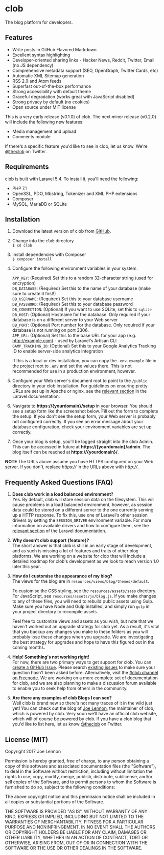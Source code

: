 # clob

The blog platform for developers.

## Features

* Write posts in GitHub Flavored Markdown
* Excellent syntax highlighting
* Developer-oriented sharing links - Hacker News, Reddit, Twitter, Email (no JS dependency)
* Comprehensive metadata support (SEO, OpenGraph, Twitter Cards, etc)
* Automatic XML Sitemap generation
* RSS 2.0 and Atom feeds
* Superfast out-of-the-box performance
* Strong accessibility with default theme
* Graceful degradation (works great with JavaScript disabled)
* Strong privacy by default (no cookies)
* Open source under MIT license

This is a very early release (v0.1.0) of clob. The next minor release (v0.2.0) will include the following new features:

* Media management and upload
* Comments module

If there's a specific feature you'd like to see in clob, let us know. We're [@theclob](https://twitter.com/theclob) on Twitter.

## Requirements

clob is built with Laravel 5.4. To install it, you'll need the following:

* PHP 7.1
* OpenSSL, PDO, Mbstring, Tokenizer and XML PHP extensions
* Composer
* MySQL, MariaDB or SQLite

## Installation

1. Download the latest version of clob from [GitHub](https://github.com/theclob/clob/releases).

1. Change into the `clob` directory  
	`$ cd clob`

1. Install dependencies with Composer  
	`$ composer install`

1. Configure the following environment variables in your system:

	`APP_KEY`: (Required) Set this to a random 32-character string (used for encryption)  
	`DB_DATABASE`: (Required) Set this to the name of your database (make sure to create it first!)  
	`DB_USERNAME`: (Required) Set this to your database username  
	`DB_PASSWORD`: (Required) Set this to your database password  
	`DB_CONNECTION`: (Optional) If you want to use SQLite, set this to `sqlite`  
	`DB_HOST`: (Optional) Hostname for the database. Only required if your database is on a different server to your Web server  
	`DB_PORT`: (Optional) Port number for the database. Only required if your database is not running on port 3306.  
	`APP_URL`: (Optional) Set this to the base URL for your app (e.g. http://example.com) - used by Laravel's Artisan CLI  
	`GAMP_TRACKING_ID`: (Optional) Set this to your Google Analytics Tracking ID to enable server-side analytics integration

	If this is a local or dev installation, you can copy the `.env.example` file in the project root to `.env` and set the values there. This is not recommended for use in a production environment, however.

1. Configure your Web server's document root to point to the `/public` directory in your clob installation. For guidelines on ensuring pretty URLs are set up in Apache or nginx, see the [relevant section](https://laravel.com/docs/5.4/installation#web-server-configuration) in the Laravel documentation.

1. Navigate to **https://{yourdomain}/setup** in your browser. You should see a setup form like the screenshot below. Fill out the form to complete the setup. If you don't see the setup form, your Web server is probably not configured correctly. If you see an error message about your database configuration, check your environment variables are set up correctly.

1. Once your blog is setup, you'll be logged straight into the clob Admin. This can be accessed in future at **https://{yourdomain}/admin**. The blog itself can be reached at **https://{yourdomain}/**.

**NOTE** The URLs above assume you have HTTPS configured on your Web server. If you don't, replace *https://* in the URLs above with *http://*.

## Frequently Asked Questions (FAQ)

1. **Does clob work in a load balanced environment?**  
	Yes. By default, clob will store session data on the filesystem. This will cause problems in a load balanced environment, however, as session data could be stored on a different server to the one currently serving up a HTTP response. To fix this, use one of Laravel's other session drivers by setting the `SESSION_DRIVER` environment variable. For more information on available drivers and how to configure them, see the [relevant section](https://laravel.com/docs/5.4/session) of the Laravel documentation.

1. **Why doesn't clob support {feature}?**  
	The short answer is that clob is still in an early stage of development, and as such is missing a lot of features and traits of other blog platforms. We are working on a website for clob that will include a detailed roadmap for clob's development as we look to reach version 1.0 later this year.

1. **How do I customise the appearance of my blog?**  
	The views for the blog are in `resources/views/blog/themes/default`.

	To customise the CSS styling, see the `resources/assets/sass` directory. For JavaScript, see `resources/assets/js/blog.js`. If you make changes to any of these files, you will need to rebuild public assets using Gulp. Make sure you have Node and Gulp installed, and simply run `gulp` in your project directory to recompile assets.

	Feel free to customize views and assets as you wish, but note that we haven't worked out an upgrade strategy for clob yet. As a result, it's vital that you backup any changes you make to these folders as you will probably lose these changes when you upgrade. We are investigating the best strategy for upgrades and hope to have this figured out in the coming months.  

1. **Help! Something's not working right!**  
	For now, there are two primary ways to get support for clob. You can [create a GitHub Issue](https://github.com/theclob/clob/issues/new). Please search [existing issues](https://github.com/theclob/clob/issues?utf8=%E2%9C%93&q=is%3Aissue) to make sure your question hasn't been asked before. Alternatively, visit the [#clob channel on Freenode](http://webchat.freenode.net/?channels=%23clob). We are working on a more complete set of documentation for clob, and we are also planning to make a discussion forum available to enable you to seek help from others in the community.

1. **Are there any examples of clob Blogs I can see?**  
	Well clob is brand new so there's not many traces of it in the wild just yet! You can check out the blog of [Joe Lennon](https://joelennon.com), the maintainer of clob, which is powered by clob. Very soon we'll have an official clob website, which will of course be powered by clob. If you have a clob blog that you'd like to list here, let us know [@theclob](https://twitter.com/theclob) on Twitter.

## License (MIT)

Copyright 2017 Joe Lennon

Permission is hereby granted, free of charge, to any person obtaining a copy of this software and associated documentation files (the "Software"), to deal in the Software without restriction, including without limitation the rights to use, copy, modify, merge, publish, distribute, sublicense, and/or sell copies of the Software, and to permit persons to whom the Software is furnished to do so, subject to the following conditions:

The above copyright notice and this permission notice shall be included in all copies or substantial portions of the Software.

THE SOFTWARE IS PROVIDED "AS IS", WITHOUT WARRANTY OF ANY KIND, EXPRESS OR IMPLIED, INCLUDING BUT NOT LIMITED TO THE WARRANTIES OF MERCHANTABILITY, FITNESS FOR A PARTICULAR PURPOSE AND NONINFRINGEMENT. IN NO EVENT SHALL THE AUTHORS OR COPYRIGHT HOLDERS BE LIABLE FOR ANY CLAIM, DAMAGES OR OTHER LIABILITY, WHETHER IN AN ACTION OF CONTRACT, TORT OR OTHERWISE, ARISING FROM, OUT OF OR IN CONNECTION WITH THE SOFTWARE OR THE USE OR OTHER DEALINGS IN THE SOFTWARE.
